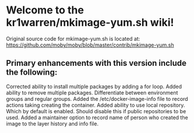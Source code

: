 # Welcome to the kr1warren/mkimage-yum.sh wiki!

Original source code for mkimage-yum.sh is located at: https://github.com/moby/moby/blob/master/contrib/mkimage-yum.sh

## Primary enhancements with this version include the following:

Corrected ability to install multiple packages by adding a for loop.
Added ability to remove multiple packages.
Differentiate between environment groups and regular groups.
Added the /etc/docker-image-info file to record actions taking creating the container.
Added ability to use local repository. Which by default is enabled. Should disable this if public repositories to be used.
Added a maintainer option to record name of person who created the image to the layer history and info file.

